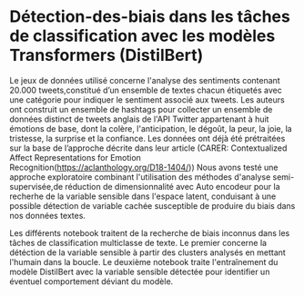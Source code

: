# Détection-des-biais dans les tâches de classification avec les modèles Transformers (DistilBert)

Le jeux de données utilisé concerne l'analyse des sentiments contenant 20.000 tweets,constitué d’un ensemble de textes chacun étiquetés avec une catégorie pour indiquer le sentiment associé aux tweets. 
Les auteurs ont construit un ensemble de hashtags pour collecter un ensemble de données distinct de tweets anglais de l'API Twitter appartenant à huit émotions de base, dont la colère, l'anticipation, le dégoût, la peur, la joie, la tristesse, la surprise et la confiance. Les données ont déjà été prétraitées sur la base de l’approche décrite dans leur article (CARER: Contextualized Affect Representations for Emotion Recognition(https://aclanthology.org/D18-1404/))
Nous avons testé une approche exploratoire combinant l'utilisation des méthodes d'analyse semi-supervisée,de réduction de dimensionnalité avec Auto encodeur pour la recherhe de la variable sensible dans l'espace latent, conduisant à une possible détection de variable cachée susceptible de produire du biais dans nos données textes.


Les différents notebook traitent de la recherche de biais inconnus dans les tâches de classification multiclasse de texte.
Le premier concerne la détéction de la variable sensible à partir des clusters analysés en mettant l'humain dans la boucle.
Le deuxième notebook traite l'entraînement du modèle DistilBert avec la variable sensible détectée pour identifier un éventuel comportement déviant du modèle.
